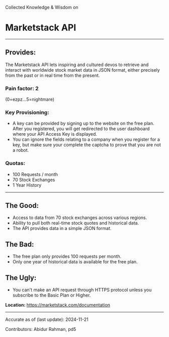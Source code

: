 Collected Knowledge & Wisdom on
# Marketstack API
---
## Provides:
The Marketstack API lets inspiring and cultured devos to retrieve and interact with worldwide stock market data in JSON format, either precisely from  the past or in real time from the present.



### Pain factor: 2
(0=ezpz...5=nightmare)

### Key Provisioning:     

- A key can be provided by signing up to the website on the free plan. After you registered, you will get redirected to the user dashboard where your API Access Key is displayed.
- You can ignore the fields relating to a company when you register for a key, but make sure your complete the captcha to prove that you are not a robot.
  

### Quotas:
- 100 Requests / month
- 70 Stock Exchanges
- 1 Year History

---

## The Good:
- Access to data from 70 stock exchanges across various regions.
- Ability to pull both real-time stock quotes and historical data.
- The API provides data in a simple JSON format.
## The Bad:
- The free plan only provides 100 requests per month.
- Only one year of historical data is available for the free plan.
## The Ugly:
- You can't make an API request through HTTPS protocol unless you subscribe to the Basic Plan or Higher.


**Location:** https://marketstack.com/documentation

---

Accurate as of (last update):    2024-11-21

Contributors: Abidur Rahman, pd5

